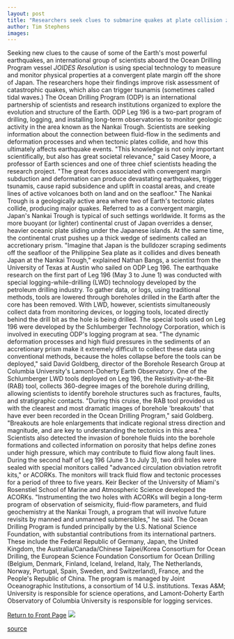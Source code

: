 ```yaml
---
layout: post
title: "Researchers seek clues to submarine quakes at plate collision zone"
author: Tim Stephens
images:
---
```


Seeking new clues to the cause of some of the Earth's most powerful earthquakes, an international group of scientists aboard the Ocean Drilling Program vessel _JOIDES Resolution_ is using special technology to measure and monitor physical properties at a convergent plate margin off the shore of Japan. The researchers hope their findings improve risk assessment of catastrophic quakes, which also can trigger tsunamis (sometimes called tidal waves.) The Ocean Drilling Program (ODP) is an international partnership of scientists and research institutions organized to explore the evolution and structure of the Earth. ODP Leg 196 is a two-part program of drilling, logging, and installing long-term observatories to monitor geologic activity in the area known as the Nankai Trough. Scientists are seeking information about the connection between fluid-flow in the sediments and deformation processes and when tectonic plates collide, and how this ultimately affects earthquake events. "This knowledge is not only important scientifically, but also has great societal relevance," said Casey Moore, a professor of Earth sciences and one of three chief scientists heading the research project. "The great forces associated with convergent margin subduction and deformation can produce devastating earthquakes, trigger tsunamis, cause rapid subsidence and uplift in coastal areas, and create lines of active volcanoes both on land and on the seafloor." The Nankai Trough is a geologically active area where two of Earth's tectonic plates collide, producing major quakes. Referred to as a convergent margin, Japan's Nankai Trough is typical of such settings worldwide. It forms as the more buoyant (or lighter) continental crust of Japan overrides a denser, heavier oceanic plate sliding under the Japanese islands. At the same time, the continental crust pushes up a thick wedge of sediments called an accretionary prism. "Imagine that Japan is the bulldozer scraping sediments off the seafloor of the Philippine Sea plate as it collides and dives beneath Japan at the Nankai Trough," explained Nathan Bangs, a scientist from the University of Texas at Austin who sailed on ODP Leg 196. The earthquake research on the first part of Leg 196 (May 3 to June 1) was conducted with special logging-while-drilling (LWD) technology developed by the petroleum drilling industry. To gather data, or logs, using traditional methods, tools are lowered through boreholes drilled in the Earth after the core has been removed. With LWD, however, scientists simultaneously collect data from monitoring devices, or logging tools, located directly behind the drill bit as the hole is being drilled. The special tools used on Leg 196 were developed by the Schlumberger Technology Corporation, which is involved in executing ODP's logging program at sea. "The dynamic deformation processes and high fluid pressures in the sediments of an accretionary prism make it extremely difficult to collect these data using conventional methods, because the holes collapse before the tools can be deployed," said David Goldberg, director of the Borehole Research Group at Columbia University's Lamont-Doherty Earth Observatory. One of the Schlumberger LWD tools deployed on Leg 196, the Resistivity-at-the-Bit (RAB) tool, collects 360-degree images of the borehole during drilling, allowing scientists to identify borehole structures such as fractures, faults, and stratigraphic contacts. "During this cruise, the RAB tool provided us with the clearest and most dramatic images of borehole 'breakouts' that have ever been recorded in the Ocean Drilling Program," said Goldberg. "Breakouts are hole enlargements that indicate regional stress direction and magnitude, and are key to understanding the tectonics in this area." Scientists also detected the invasion of borehole fluids into the borehole formations and collected information on porosity that helps define zones under high pressure, which may contribute to fluid flow along fault lines. During the second half of Leg 196 (June 3 to July 3), two drill holes were sealed with special monitors called "advanced circulation obviation retrofit kits," or ACORKs. The monitors will track fluid flow and tectonic processes for a period of three to five years. Keir Becker of the University of Miami's Rosenstiel School of Marine and Atmospheric Science developed the ACORKs. "Instrumenting the two holes with ACORKs will begin a long-term program of observation of seismicity, fluid-flow parameters, and fluid geochemistry at the Nankai Trough, a program that will involve future revisits by manned and unmanned submersibles," he said. The Ocean Drilling Program is funded principally by the U.S. National Science Foundation, with substantial contributions from its international partners. These include the Federal Republic of Germany, Japan, the United Kingdom, the Australia/Canada/Chinese Taipei/Korea Consortium for Ocean Drilling, the European Science Foundation Consortium for Ocean Drilling (Belgium, Denmark, Finland, Iceland, Ireland, Italy, The Netherlands, Norway, Portugal, Spain, Sweden, and Switzerland), France, and the People's Republic of China. The program is managed by Joint Oceanographic Institutions, a consortium of 14 U.S. institutions. Texas A&M; University is responsible for science operations, and Lamont-Doherty Earth Observatory of Columbia University is responsible for logging services.

  
[Return to Front Page][1] ![ ][2]

[1]: ../../index.html
[2]: ../../images/trans.gif

[source](http://www1.ucsc.edu/currents/01-02/07-09/quakes.html "Permalink to quakes")
